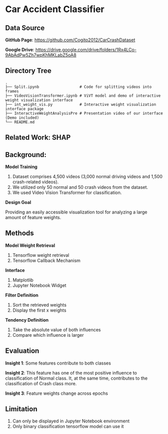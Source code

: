 # Car Accident Classifier

## Data Source

**GitHub Page**: https://github.com/Cogito2012/CarCrashDataset

**Google Drive**: https://drive.google.com/drive/folders/1Rx4LCo-9AbAdPw5Zh7wpKhMKLabZ5oA8

## Directory Tree
```
.
├── Split.ipynb                  # Code for splitting videos into frames
├── VideoVisionTransformer.ipynb # ViVT model and demo of interactive weight visualization interface
├── int_weight_vis.py            # Interactive weight visualization interface package
├── InteractiveWeightAnalysisPre # Presentation video of our interface (Demo included)
└── README.md
```

## Related Work: SHAP

## Background:

**Model Training**

1. Dataset comprises 4,500 videos (3,000 normal driving videos and 1,500 crash-related videos).
2. We utilized only 50 normal and 50 crash videos from the dataset.
3. We used Video Vision Transformer for classification.

**Design Goal**

Providing an easily accessible visualization tool for analyzing a large amount of feature weights.

## Methods

**Model Weight Retrieval**

1. Tensorflow weight retrieval
2. Tensorflow Callback Mechanism

**Interface**

1. Matplotlib
2. Jupyter Notebook Widget

**Filter Definition**

1. Sort the retrieved weights
2. Display the first x weights

**Tendency Definition**

1. Take the absolute value of both influences
2. Compare which influence is larger

## Evaluation

**Insight 1**: Some features contribute to both classes

**Insight 2**: This feature has one of the most positive influence to classification of Normal class. It, at the same time, contributes to the classification of Crash class more.

**Insight 3**: Feature weights change across epochs

## Limitation

1. Can only be displayed in Jupyter Notebook environment
2. Only binary classification tensorflow model can use it

<!-- ## Plan for now
Transformer
<ol>
  <li>Done: OpenCV/FFmpeg for dividing videos into frames - treat each frame as an element in the sequence</li>
  <li>Done: Use a CNN to extract features from each frame (video-frame data are still very high dimensional)</li>
  <li>Feed the sequences of frames into Video Transformer</li>
  <li>Modifications of the attention mechanisms</li>
  <li>Design the complexity of the videos (depth, width, attention)</li>
</ol>
**Introduction**
Why is it important? 
- Customizable (sorting mechanism)
- Inspired by analytics tools like SHAP, we provide an analytics tools for demonstrating feature importance
- Interactive tools for sorting 
- Interactive tools for analyzing weights over epochs in video vision transformer model.
What challenges have inhibited previous works from solving it? 
How did you address this problem through data visualization (e.g. "Our main contributions will be...")? 
**Related Works**
Situate your research question within the field of data visualization/machine learning. How have previous works addressed this problem, or ones similar to it? 
How have these previous works fallen short (i.e. what gaps exist in related research)?
**Background**
This section should describe your dataset.
It should also describe your design goals for your visualizations (what types of insights you hope the user will be able to get from your design) -->